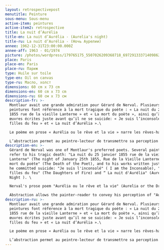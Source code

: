 ```yaml
---
layout: retrospectivepost
menutitle: Peinture
sous-menu: Sous-menu
active-item: peintures
active-item2: retrospective
title: La nuit d’Aurélia
title-en: La nuit d’Aurélia - (Aurelia's night)
title-ru: La nuit d’Aurélia - (Ночь Аурелии)
annee: 1962-12-31T23:00:00.000Z
annee-aff: 1963 - 01/1974
picture: /photos/wordpress/179765175_5507026209368718_6972913337140986288_n.jpg
place: Paris
place-en: Paris
place-ru: Париж
type: Huile sur toile
type-en: Oil on canvas
type-ru: Масло, холст
dimensions: 60 cm x 73 cm
dimensions-en: 60 cm x 73 cm
dimensions-ru: 60 см x 73 см
description-fr: >-
  Montlaur avait une grande admiration pour Gérard de Nerval. Plusieurs
  peintures font référence à la mort tragique du poète : « La nuit du 25 janvier
  1855 rue de la vieille Lanterne » et « La mort du poète », ainsi qu’à ses
  œuvres écrites juste avant qu’il ne se suicide: « Je suis l’inconsolé », « Les
  filles du feu » et « La nuit d’Aurélia ».\

  Le poème en prose « Aurélia ou le rêve et la vie » narre les rêves-hallucinations de Nerval, et son amour pour Aurélia, morte, qu’il ne peut rencontrer qu’aux Enfers. Il dit sa propre folie ce qui, selon Albert Béguin, est un acte poétique par excellence (L’âme romantique et le rêve, José Corti, 1939, p.358). Nerval mentionne traduire ses souvenirs en traçant des dessins coloriés – « séries de fresques » – qu’il accroche sur le mur de sa chambre d’hôpital. La frontière entre rêve (délire) et réalité (lucidité) est toujours floue, incertaine. Montlaur ne pouvait qu’être touché par les descriptions du poète.\

  L’abstraction permet au peintre-lecteur de transmettre sa perception d’« Aurélia » au spectateur du tableau « La nuit d’Aurélia ». Là, il maîtrise parfaitement l’art de reproduire le flou des formes et des couleurs. L’hallucination-folie envahit tout le tableau, on perçoit des formes humaines en premier plan « Les contours de leurs figures variaient comme la flamme d’une lampe, et à tout moment quelque chose de l’une passait dans l’autre ; le sourire, la voix, la teinte des cheveux, la taille, les gestes familiers, s’échangeaient comme si elles eussent vécu de la même vie, et chacune était ainsi un composé de toutes. » (Aurélia, Coll. Le livre de poche, p.27). En arrière-plan, une étoile géante – Aurélia métamorphosée ? – aux bras protecteurs. Un ciel nuit-noire.
description-en: >-
  Gérard de Nerval was one of Montlaur's preferred poets. Several paintings
  refer to his tragic death: "La nuit du 25 janvier 1855 rue de la vieille
  Lanterne" (The night of January 25th 1855, Rue de la Vieille Lanterne) and "La
  mort du poète" (The Death of the Poet), and to his works written just before
  he committed suicide: "Je suis l'inconsolé" ( I am the Inconsable), "Les
  filles du feu" (The Daughters of Fire) and “ La nuit d'Aurélia" (Aurelia's
  Night ). \

  Nerval's prose poem "Aurélia ou le rêve et la vie" (Aurelia or the Dream and the Life) narrates his dream-hallucinations, and his love for Aurélia, now dead, whom he can only meet in the underworld. He speaks of his own madness which, according to Albert Béguin, "is a poetic act par excellence" (L’âme romantique et le rêve, José Corti, 1939, p.358). Nerval mentions that he also translates his dream memories by tracing colored drawings - "series of frescoes" - which he hangs on the wall of his hospital room. For him, the border between dream (delirium) and reality (lucidity) is always blurred, uncertain. Montlaur could not help but be touched by the poet's descriptions. \

  Abstraction allows the painter-reader to convey his perception of "Aurélia" to the viewer of the painting "The Night of Aurelia". Here, he perfectly masters the art of reproducing the blurring of shapes and colors. Hallucination-madness invades the whole painting, we perceive human forms in the foreground "The outlines of their figures varied like the flame of a lamp, and at all times something from one passed into the other; the smile, the voice, the color of the hair, the size, the familiar gestures, were exchanged as if they had lived the same life, and each was thus a composite of all" (Aurelia). In the background, a giant star - is this metamorphosed Aurelia? Protective arms. A dark night sky.
description-ru: >-
  Montlaur avait une grande admiration pour Gérard de Nerval. Plusieurs
  peintures font référence à la mort tragique du poète : « La nuit du 25 janvier
  1855 rue de la vieille Lanterne » et « La mort du poète », ainsi qu’à ses
  œuvres écrites juste avant qu’il ne se suicide: « Je suis l’inconsolé », « Les
  filles du feu » et « La nuit d’Aurélia ».\

  Le poème en prose « Aurélia ou le rêve et la vie » narre les rêves-hallucinations de Nerval, et son amour pour Aurélia, morte, qu’il ne peut rencontrer qu’aux Enfers. Il dit sa propre folie ce qui, selon Albert Béguin, est un acte poétique par excellence (L’âme romantique et le rêve, José Corti, 1939, p.358). Nerval mentionne traduire ses souvenirs en traçant des dessins coloriés – « séries de fresques » – qu’il accroche sur le mur de sa chambre d’hôpital. La frontière entre rêve (délire) et réalité (lucidité) est toujours floue, incertaine. Montlaur ne pouvait qu’être touché par les descriptions du poète.\

  L’abstraction permet au peintre-lecteur de transmettre sa perception d’« Aurélia » au spectateur du tableau « La nuit d’Aurélia ». Là, il maîtrise parfaitement l’art de reproduire le flou des formes et des couleurs. L’hallucination-folie envahit tout le tableau, on perçoit des formes humaines en premier plan « Les contours de leurs figures variaient comme la flamme d’une lampe, et à tout moment quelque chose de l’une passait dans l’autre ; le sourire, la voix, la teinte des cheveux, la taille, les gestes familiers, s’échangeaient comme si elles eussent vécu de la même vie, et chacune était ainsi un composé de toutes. » (Aurélia, Coll. Le livre de poche, p.27). En arrière-plan, une étoile géante – Aurélia métamorphosée ? – aux bras protecteurs. Un ciel nuit-noire.
---
```

